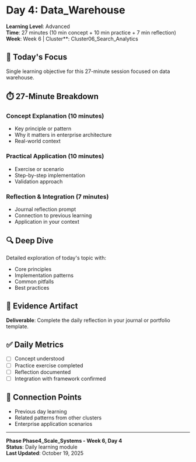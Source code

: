 # Day 4: Data_Warehouse

**Learning Level**: Advanced  
**Time**: 27 minutes (10 min concept + 10 min practice + 7 min reflection)  
**Week**: Week 6 | Cluster**: Cluster06_Search_Analytics

## 🎯 Today's Focus

Single learning objective for this 27-minute session focused on data warehouse.

## ⏱️ 27-Minute Breakdown

### Concept Explanation (10 minutes)

- Key principle or pattern
- Why it matters in enterprise architecture
- Real-world context

### Practical Application (10 minutes)

- Exercise or scenario
- Step-by-step implementation
- Validation approach

### Reflection & Integration (7 minutes)

- Journal reflection prompt
- Connection to previous learning
- Application in your context

## 🔍 Deep Dive

Detailed exploration of today's topic with:

- Core principles
- Implementation patterns
- Common pitfalls
- Best practices

## 💼 Evidence Artifact

**Deliverable**: Complete the daily reflection in your journal or portfolio template.

## ✅ Daily Metrics

- [ ] Concept understood
- [ ] Practice exercise completed
- [ ] Reflection documented
- [ ] Integration with framework confirmed

## 🔗 Connection Points

- Previous day learning
- Related patterns from other clusters
- Enterprise application scenarios

---

**Phase Phase4_Scale_Systems - Week 6, Day 4**  
**Status**: Daily learning module  
**Last Updated**: October 19, 2025
